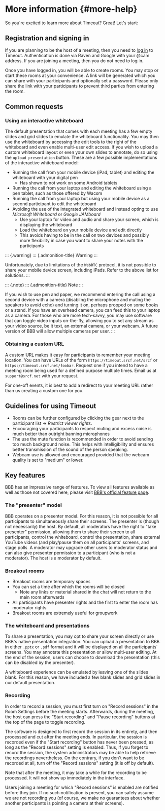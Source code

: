 More information {#more-help}
================

So you\'re excited to learn more about Timeout? Great! Let\'s start:

Registration and signing in
---------------------------

If you are planning to be the host of a meeting, then you need to [log
in](https://timeout.srcf.net) to Timeout. Authentication is done via
Raven and Google with your \@cam address. If you are joining a meeting,
then you do not need to log in.

Once you have logged in, you will be able to create rooms. You may stop
or start these rooms at your convenience. A link will be generated which
you can share with your participants and optionally set a password.
Please only share the link with your participants to prevent third
parties from entering the room.

Common requests
---------------

### Using an interactive whiteboard

The default presentation that comes with each meeting has a few empty
slides and grid slides to emulate the whiteboard functionality. You may
then use the whiteboard by accessing the edit tools to the right of the
whiteboard and even enable multi-user edit access. If you wish to upload
a custom whiteboard layout or even your own slides to annotate, do so
using the `upload presentation` button. These are a few possible
implementations of the interactive whiteboard model:

-   Running the call from your mobile device (iPad, tablet) and editing
    the whiteboard with your digital pen
    -   Has shown to not work on some Android tablets
-   Running the call from your laptop and editing the whiteboard using a
    pen tablet, such as those offered by Wacom
-   Running the call from your laptop but using your mobile device as a
    second participant to edit the whiteboard
-   Avoiding the use of the integrated whiteboard and instead opting to
    use *Microsoft Whiteboard* or *Google JAMboard*
    -   Use your laptop for video and audio and share your screen, which
        is displaying the whiteboard
    -   Load the whiteboard on your mobile device and edit directly
    -   This avoids having to be in the call on two devices and possibly
        more flexibility in case you want to share your notes with the
        participants

::: {.warning}
::: {.admonition-title}
Warning
:::

Unfortunately, due to limitations of the `WebRTC` protocol, it is not
possible to share your mobile device screen, including iPads. Refer to
the above list for solutions.
:::

::: {.note}
::: {.admonition-title}
Note
:::

If you wish to use pen and paper, we recommend entering the call using a
second device with a camera (disabling the microphone and muting the
speakers to avoid echo) and turning it on, perhaps propped on some books
or a stand. If you have an overhead camera, you can feed this to your
laptop as a camera. For those who are more tech-savvy, you may use
software that can toggle video inputs on-the-fly, allowing you to set
any stream as your video source, be it text, an external camera, or your
webcam. A future version of BBB will allow multiple cameras per user.
:::

### Obtaining a custom URL

A custom URL makes it easy for participants to remember your meeting
location. You can have URLs of the form `https://timeout.srcf.net/srcf`
or `https://timeout.srcf.net/foobar`. Request one if you intend to have
a meeting room being used for a defined purpose multiple times. Email us
at `support@srcf.net` with your request.

For one-off events, it is best to add a redirect to your meeting URL
rather than us creating a custom one for you.

Guidelines for using Timeout
----------------------------

-   Rooms can be further configured by clicking the gear next to the
    participant list → *Restrict viewer rights*.
-   Encouraging your participants to respect muting and excess noise is
    much better than outright banning microphones
-   The use the mute function is recommended in order to avoid sending
    too much background noise. This helps with intelligibility and
    ensures better transmission of the sound of the person speaking.
-   Webcam use is allowed and encouraged provided that the webcam
    quality is set to \"medium\" or lower.

Key features
------------

BBB has an impressive range of features. To view all features available
as well as those not covered here, please visit [BBB\'s official feature
page](https://bigbluebutton.org/teachers/).

### The \"presenter\" model

BBB operates on a presenter model. For this reason, it is not possible
for all participants to simultaneously share their screens. The
presenter is (though not necessarily) the host. By default, all
moderators have the right to \"take presenter\" permission, allowing
them to share their screen to all participants, control the whiteboard,
control the presentation, share external YouTube videos (and play/pause
them on all participants\' screens, and stage polls. A moderator may
upgrade other users to moderator status and can also give presenter
permission to a participant (who is not a moderator). The host is a
moderator by default.

### Breakout rooms

-   Breakout rooms are temporary spaces
-   You can set a time after which the rooms will be closed
    -   Note any links or material shared in the chat will not return to
        the main room afterwards
-   All participants have presenter rights and the first to enter the
    room has moderator rights
-   Breakout rooms are extremely useful for groupwork

### The whiteboard and presentations

To share a presentation, you may opt to share your screen directly or
use BBB\'s native presentation integration. You can upload a
presentation to BBB in either `.pptx` or `.pdf` format and it will be
displayed on all the participants\' screens. You may annotate this
presentation or allow multi-user editing. At the end of the session,
users can choose to download the presentation (this can be disabled by
the presenter).

A whiteboard experience can be emulated by leaving one of the slides
blank. For this reason, we have included a few blank slides and grid
slides in our default presentation.

### Recording

In order to record a session, you must first turn on \"Record sessions\"
in the Room Settings before the meeting starts. Afterwards, during the
meeting, the host can press the \"Start recording\" and \"Pause
recording\" buttons at the top of the page to toggle recording.

The software is designed to first record the session in its entirety,
and then processed and cut after the meeting ends. In particular, the
session is recorded even if the \"Start recording\" button has never
been pressed, as long as the \"Record sessions\" setting is enabled.
Thus, if you forget to record the session, the system administrators may
be able to help retrieve the recordings nevertheless. On the contrary,
if you don\'t want to be recorded at all, turn off the \"Record
sessions\" setting (it is off by default).

Note that after the meeting, it may take a while for the recording to be
processed. It will not show up immediately in the interface.

Users joining a meeting for which \"Record sessions\" is enabled are
notified before they join. If no such notification is present, you can
safely assume we are not recording you (of course, we make no guarantees
about whether another participants is pointing a camera at their
screens).
